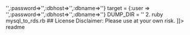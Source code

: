 <snippet>
  <content><![CDATA[
##mysql large db migration
Faster way to migrate large mysql db's from on server to another.Source,Target & Dump_dir location have to be specified.
This script skips traditional way of mysqldump process as the traditional one uses single thread process for completing the task.Script checks for tables greater than 2GB in size and export them out in csv format  table by table basis and imports in using mysqlimport process where we could pass in thread counts back.
## Installation
Download the mysql_to_rds.rb file
## Usage
1. Provide required paramters 
source = {:user => '',:password=>'',:dbhost=>'',:dbname=>''}
target = {:user => '',:password=>'',:dbhost=>'',:dbname=>''}
DUMP_DIR  = ''
2. ruby mysql_to_rds.rb
## License
Disclaimer: Please use at your own risk.
]]></content>
  <tabTrigger>readme</tabTrigger>
</snippet>


